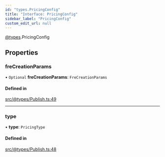 ```yaml
---
id: "types.PricingConfig"
title: "Interface: PricingConfig"
sidebar_label: "PricingConfig"
custom_edit_url: null
---
```


[@types](../modules/types.md).PricingConfig

## Properties

### freCreationParams

• `Optional` **freCreationParams**: `FreCreationParams`

#### Defined in

[src/@types/Publish.ts:49](https://github.com/deltaDAO/nautilus/blob/40edf26/src/@types/Publish.ts#L49)

___

### type

• **type**: `PricingType`

#### Defined in

[src/@types/Publish.ts:48](https://github.com/deltaDAO/nautilus/blob/40edf26/src/@types/Publish.ts#L48)
